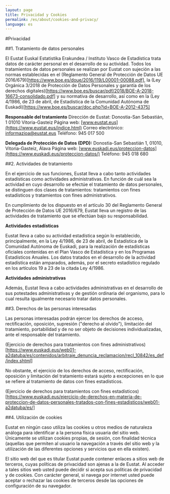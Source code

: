 ```yaml
---
layout: page
title: Privacidad y Cookies
permalink: /es/about/cookies-and-privacy/
language: es
---
```


#Privacidad

##1. Tratamiento de datos personales

El Eustat Euskal Estatistika Erakundea / Instituto Vasco de Estadística trata datos de carácter personal en el 
desarrollo de su actividad. Todos los tratamientos de datos personales se realizan por Eustat con sujeción 
a las normas establecidas en el (Reglamento General de Protección de Datos UE 2016/679)[https://www.boe.es/doue/2016/119/L00001-00088.pdf], 
la (Ley Orgánica 3/2018 de Protección de Datos Personales y garantía de los derechos digitales)[https://www.boe.es/buscar/pdf/2018/BOE-A-2018-16673-consolidado.pdf]
y su normativa de desarrollo, así como en la (Ley 4/1986, de 23 de abril, de Estadística de la Comunidad Autónoma de Euskadi)[https://www.boe.es/buscar/doc.php?id=BOE-A-2012-4375]

**Responsable del tratamiento**
Dirección de Eustat: Donostia-San Sebastián, 1 01010 Vitoria-Gasteiz
Página web: [www.eustat.eus](https://www.eustat.eus/indice.html)
Correo electrónico: informazioa@eustat.eus
Teléfono: 945 017 500

**Delegada de Protección de Datos (DPD):**
Donostia-San Sebastián 1, 01010, Vitoria-Gasteiz, Álava
Página web: [www.euskadi.eus/proteccion-datos](https://www.euskadi.eus/proteccion-datos/)
Teléfono: 945 018 680

##2. Actividades de tratamiento

En el ejercicio de sus funciones, Eustat lleva a cabo tanto actividades estadísticas como actividades administrativas. En función de cuál sea la actividad en cuyo desarrollo se efectúe el tratamiento de datos personales, se distinguen dos clases de tratamientos: tratamientos con fines estadísticos y tratamientos con fines administrativos.

En cumplimiento de los dispuesto en el artículo 30 del Reglamento General de Protección de Datos UE 2016/679, Eustat lleva un registro de las actividades de tratamiento que se efectúan bajo su responsabilidad.

**Actividades estadísticas**

Eustat lleva a cabo su actividad estadística según lo establecido, principalmente, en la Ley 4/1986, de 23 de abril, de Estadística de la Comunidad Autónoma de Euskadi, para la realización de estadísticas oficiales contenidas en el Plan Vasco de Estadística y en los Programas Estadísticos Anuales. Los datos tratados en el desarrollo de la actividad estadística están amparados, además, por el secreto estadístico regulado en los artículos 19 a 23 de la citada Ley 4/1986.


**Actividades administrativas**

Además, Eustat lleva a cabo actividades administrativas en el desarrollo de sus potestades administrativas y de gestión ordinaria del organismo, para lo cual resulta igualmente necesario tratar datos personales.


##3. Derechos de las personas interesadas

Las personas interesadas podrán ejercer los derechos de acceso, rectificación, oposición, supresión ("derecho al olvido"), limitación del tratamiento, portabilidad y de no ser objeto de decisiones individualizadas, ante el responsable del tratamiento.

(Ejercicio de derechos para tratamientos con fines administrativos) [https://www.euskadi.eus/web01-a2datuba/es/contenidos/arbitraje_denuncia_reclamacion/recl_10842/es_def/index.shtml]

No obstante, el ejercicio de los derechos de acceso, rectificación, oposición y limitación del tratamiento estará sujeto a excepciones en lo que se refiere al tratamiento de datos con fines estadísticos.

(Ejercicio de derechos para tratamientos con fines estadísticos)[https://www.euskadi.eus/ejercicio-de-derechos-en-materia-de-proteccion-de-datos-personales-tratados-con-fines-estadisticos/web01-a2datuba/es/]

##4. Utilización de cookies

Eustat en ningún caso utiliza las cookies u otros medios de naturaleza análoga para identificar a la persona física usuaria del sitio web. Únicamente se utilizan cookies propias, de sesión, con finalidad técnica (aquellas que permiten al usuario la navegación a través del sitio web y la utilización de las diferentes opciones y servicios que en ella existen).

El sitio web del que es titular Eustat puede contener enlaces a sitios web de terceros, cuyas políticas de privacidad son ajenas a la de Eustat. Al acceder a tales sitios web usted puede decidir si acepta sus políticas de privacidad y de cookies. Con carácter general, si navega por internet usted puede aceptar o rechazar las cookies de terceros desde las opciones de configuración de su navegador.
